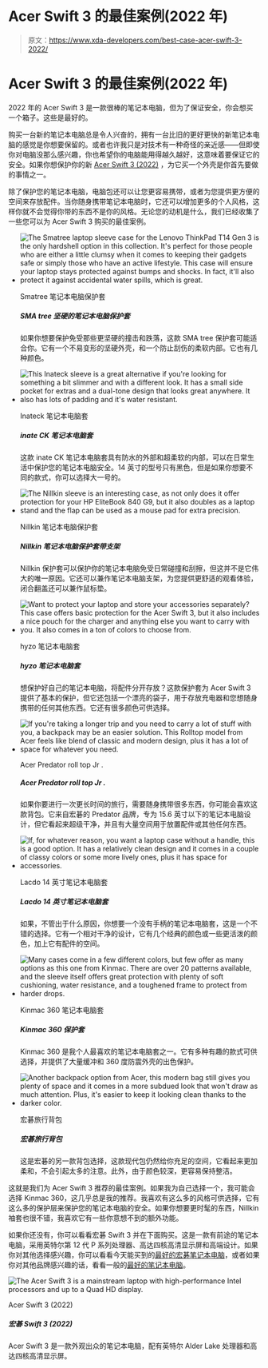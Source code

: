 # Acer Swift 3 的最佳案例(2022 年)

> 原文：<https://www.xda-developers.com/best-case-acer-swift-3-2022/>

# Acer Swift 3 的最佳案例(2022 年)

2022 年的 Acer Swift 3 是一款很棒的笔记本电脑，但为了保证安全，你会想买一个箱子。这些是最好的。

购买一台新的笔记本电脑总是令人兴奋的，拥有一台比旧的更好更快的新笔记本电脑的感觉是你想要保留的。或者也许我只是对技术有一种奇怪的亲近感——但即使你对电脑没那么感兴趣，你也希望你的电脑能用得越久越好，这意味着要保证它的安全。如果你想保护你的新 [Acer Swift 3 (2022)](https://www.xda-developers.com/acer-swift-3-2022-review/) ，为它买一个外壳是你首先要做的事情之一。

除了保护您的笔记本电脑，电脑包还可以让您更容易携带，或者为您提供更方便的空间来存放配件。当你随身携带笔记本电脑时，它还可以增加更多的个人风格，这样你就不会觉得你带的东西不是你的风格。无论您的动机是什么，我们已经收集了一些您可以为 Acer Swift 3 购买的最佳案例。

*   <picture>![The Smatree laptop sleeve case for the Lenovo ThinkPad T14 Gen 3 is the only hardshell option in this collection. It's perfect for those people who are either a little clumsy when it comes to keeping their gadgets safe or simply those who have an active lifestyle. This case will ensure your laptop stays protected against bumps and shocks. In fact, it'll also protect it against accidental water spills, which is great. ](img/d1908ef1d538dca98b38f8af11ca11e7.png)</picture>

    Smatree 笔记本电脑保护套

    ##### SMA tree 坚硬的笔记本电脑保护套

    如果你想要保护免受那些更坚硬的撞击和跌落，这款 SMA tree 保护套可能适合你。它有一个不易变形的坚硬外壳，和一个防止刮伤的柔软内部。它也有几种颜色。

*   <picture>![This Inateck sleeve is a great alternative if you're looking for something a bit slimmer and with a different look. It has a small side pocket for extras and a dual-tone design that looks great anywhere. It also has lots of padding and it's water resistant.](img/2bf9967d869b9a5e6db90fa3c870722c.png)</picture>

    Inateck 笔记本电脑套

    ##### inate CK 笔记本电脑套

    这款 inate CK 笔记本电脑套具有防水的外部和超柔软的内部，可以在日常生活中保护您的笔记本电脑安全。14 英寸的型号只有黑色，但是如果你想要不同的款式，你可以选择大一号的。

*   <picture>![The Nillkin sleeve is an interesting case, as not only does it offer protection for your HP EliteBook 840 G9, but it also doubles as a laptop stand and the flap can be used as a mouse pad for extra precision.](img/a2f714151daa1217e2db3283a44d3e68.png)</picture>

    Nillkin 笔记本电脑保护套

    ##### Nillkin 笔记本电脑保护套带支架

    Nillkin 保护套可以保护你的笔记本电脑免受日常碰撞和刮擦，但这并不是它伟大的唯一原因。它还可以兼作笔记本电脑支架，为您提供更舒适的观看体验，闭合翻盖还可以兼作鼠标垫。

*   <picture>![Want to protect your laptop and store your accessories separately? This case offers basic protection for the Acer Swift 3, but it also includes a nice pouch for the charger and anything else you want to carry with you. It also comes in a ton of colors to choose from.](img/b373284d6b25cc0606beeebf0d2c69ef.png)</picture>

    hyzo 笔记本电脑套

    ##### hyzo 笔记本电脑套

    想保护好自己的笔记本电脑，将配件分开存放？这款保护套为 Acer Swift 3 提供了基本的保护，但它还包括一个漂亮的袋子，用于存放充电器和您想随身携带的任何其他东西。它还有很多颜色可供选择。

*   <picture>![If you're taking a longer trip and you need to carry a lot of stuff with you, a backpack may be an easier solution. This Rolltop model from Acer feels like blend of classic and modern design, plus it has a lot of space for whatever you need.](img/eee78aca5a981622ddaf68666004c6bf.png)</picture>

    Acer Predator roll top Jr .

    ##### Acer Predator roll top Jr .

    如果你要进行一次更长时间的旅行，需要随身携带很多东西，你可能会喜欢这款背包。它来自宏碁的 Predator 品牌，专为 15.6 英寸以下的笔记本电脑设计，但它看起来超级干净，并且有大量空间用于放置配件或其他任何东西。

*   <picture>![If, for whatever reason, you want a laptop case without a handle, this is a good option. It has a relatively clean design and it comes in a couple of classy colors or some more lively ones, plus it has space for accessories.](img/47aa07d4b0771e1c5fd6205ea0580fc5.png)</picture>

    Lacdo 14 英寸笔记本电脑套

    ##### Lacdo 14 英寸笔记本电脑套

    如果，不管出于什么原因，你想要一个没有手柄的笔记本电脑套，这是一个不错的选择。它有一个相对干净的设计，它有几个经典的颜色或一些更活泼的颜色，加上它有配件的空间。

*   <picture>![Many cases come in a few different colors, but few offer as many options as this one from Kinmac. There are over 20 patterns available, and the sleeve itself offers great protection with plenty of soft cushioning, water resistance, and a toughened frame to protect from harder drops.](img/811d78c81b2f6aeb2dd2aa613bd31094.png)</picture>

    Kinmac 360 笔记本电脑套

    ##### Kinmac 360 保护套

    Kinmac 360 是我个人最喜欢的笔记本电脑套之一。它有多种有趣的款式可供选择，并提供了大量缓冲和 360 度防震外壳的出色保护。

*   <picture>![Another backpack option from Acer, this modern bag still gives you plenty of space and it comes in a more subdued look that won't draw as much attention. Plus, it's easier to keep it looking clean thanks to the darker color.](img/f2a80d1de404fbc684be14fe1ba2b823.png)</picture>

    宏碁旅行背包

    ##### 宏碁旅行背包

    这是宏碁的另一款背包选择，这款现代包仍然给你充足的空间，它看起来更加柔和，不会引起太多的注意。此外，由于颜色较深，更容易保持整洁。

这就是我们为 Acer Swift 3 推荐的最佳案例。如果我为自己选择一个，我可能会选择 Kinmac 360，这几乎总是我的推荐。我喜欢有这么多的风格可供选择，它有这么多的保护层来保护您的笔记本电脑的安全。如果你想要更时髦的东西，Nillkin 袖套也很不错，我喜欢它有一些你意想不到的额外功能。

如果你还没有，你可以看看宏碁 Swift 3 并在下面购买。这是一款有前途的笔记本电脑，采用英特尔第 12 代 P 系列处理器、高达四核高清显示屏和高端设计。如果你对其他选择感兴趣，你可以看看今天能买到的[最好的宏碁笔记本电脑](https://www.xda-developers.com/best-acer-laptops/)，或者如果你对其他品牌感兴趣的话，看看一般的[最好的笔记本电脑](https://www.xda-developers.com/best-laptops/)。

 <picture>![The Acer Swift 3 is a mainstream laptop with high-performance Intel processors and up to a Quad HD display.](img/94b27ec1ea66a119e4d846167075f7e0.png)</picture> 

Acer Swift 3 (2022)

##### 宏碁 Swift 3 (2022)

Acer Swift 3 是一款外观出众的笔记本电脑，配有英特尔 Alder Lake 处理器和高达四核高清显示屏。